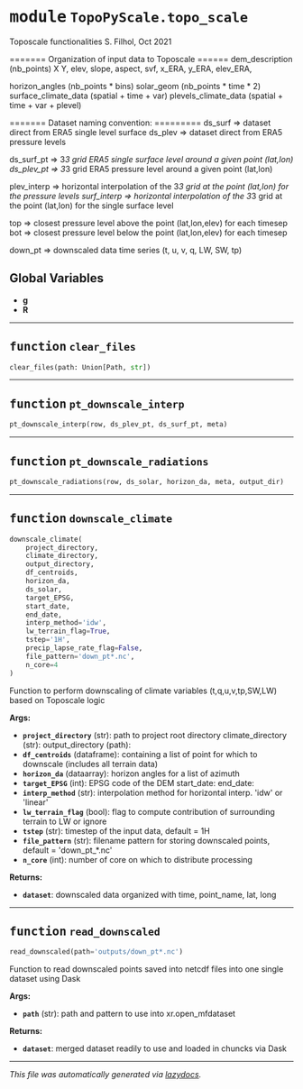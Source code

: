 <!-- markdownlint-disable -->

# <kbd>module</kbd> `TopoPyScale.topo_scale`
Toposcale functionalities S. Filhol, Oct 2021 

======= Organization of input data to Toposcale ====== dem_description (nb_points)  X  Y,  elev,  slope,  aspect,  svf,  x_ERA,  y_ERA,  elev_ERA, 

horizon_angles (nb_points * bins) solar_geom (nb_points * time * 2) surface_climate_data (spatial + time + var) plevels_climate_data (spatial + time + var + plevel) 

======= Dataset naming convention:  ========= ds_surf => dataset direct from ERA5 single level surface ds_plev => dataset direct from ERA5 pressure levels 

ds_surf_pt => 3*3 grid ERA5 single surface level around a given point (lat,lon) ds_plev_pt => 3*3 grid ERA5 pressure level around a given point (lat,lon) 

plev_interp => horizontal interpolation of the 3*3 grid at the point (lat,lon) for the pressure levels surf_interp => horizontal interpolation of the 3*3 grid at the point (lat,lon) for the single surface level 

top => closest pressure level above the point (lat,lon,elev) for each timesep bot => closest pressure level below the point (lat,lon,elev) for each timesep 

down_pt => downscaled data time series (t, u, v, q, LW, SW, tp) 

**Global Variables**
---------------
- **g**
- **R**

---

## <kbd>function</kbd> `clear_files`

```python
clear_files(path: Union[Path, str])
```






---

## <kbd>function</kbd> `pt_downscale_interp`

```python
pt_downscale_interp(row, ds_plev_pt, ds_surf_pt, meta)
```






---

## <kbd>function</kbd> `pt_downscale_radiations`

```python
pt_downscale_radiations(row, ds_solar, horizon_da, meta, output_dir)
```






---

## <kbd>function</kbd> `downscale_climate`

```python
downscale_climate(
    project_directory,
    climate_directory,
    output_directory,
    df_centroids,
    horizon_da,
    ds_solar,
    target_EPSG,
    start_date,
    end_date,
    interp_method='idw',
    lw_terrain_flag=True,
    tstep='1H',
    precip_lapse_rate_flag=False,
    file_pattern='down_pt*.nc',
    n_core=4
)
```

Function to perform downscaling of climate variables (t,q,u,v,tp,SW,LW) based on Toposcale logic 



**Args:**
 
 - <b>`project_directory`</b> (str):  path to project root directory climate_directory (str): output_directory (path): 
 - <b>`df_centroids`</b> (dataframe):  containing a list of point for which to downscale (includes all terrain data) 
 - <b>`horizon_da`</b> (dataarray):  horizon angles for a list of azimuth 
 - <b>`target_EPSG`</b> (int):  EPSG code of the DEM start_date: end_date: 
 - <b>`interp_method`</b> (str):  interpolation method for horizontal interp. 'idw' or 'linear' 
 - <b>`lw_terrain_flag`</b> (bool):  flag to compute contribution of surrounding terrain to LW or ignore 
 - <b>`tstep`</b> (str):  timestep of the input data, default = 1H 
 - <b>`file_pattern`</b> (str):  filename pattern for storing downscaled points, default = 'down_pt_*.nc' 
 - <b>`n_core`</b> (int):  number of core on which to distribute processing 



**Returns:**
 
 - <b>`dataset`</b>:  downscaled data organized with time, point_name, lat, long 


---

## <kbd>function</kbd> `read_downscaled`

```python
read_downscaled(path='outputs/down_pt*.nc')
```

Function to read downscaled points saved into netcdf files into one single dataset using Dask 



**Args:**
 
 - <b>`path`</b> (str):  path and pattern to use into xr.open_mfdataset 



**Returns:**
 
 - <b>`dataset`</b>:  merged dataset readily to use and loaded in chuncks via Dask 




---

_This file was automatically generated via [lazydocs](https://github.com/ml-tooling/lazydocs)._
